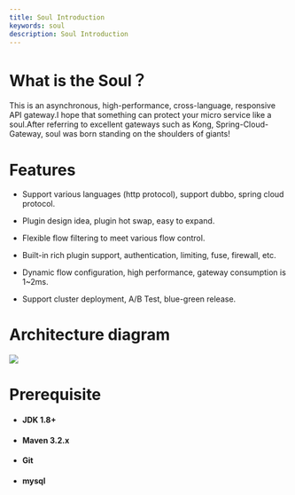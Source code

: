 ```yaml
---
title: Soul Introduction
keywords: soul
description: Soul Introduction
---
```


# What is the Soul？
This is an asynchronous, high-performance, cross-language, responsive API gateway.I hope that something can protect your micro service like a soul.After referring to excellent gateways such as Kong, Spring-Cloud-Gateway, soul was born standing on the shoulders of giants!

 
 # Features

   * Support various languages (http protocol), support dubbo, spring cloud protocol.
   
   * Plugin design idea, plugin hot swap, easy to expand.
   
   * Flexible flow filtering to meet various flow control.
   
   * Built-in rich plugin support, authentication, limiting, fuse, firewall, etc.
   
   * Dynamic flow configuration, high performance, gateway consumption is 1~2ms.
   
   * Support cluster deployment, A/B Test, blue-green release.
   
   
 # Architecture diagram
 
  ![](https://yu199195.github.io/images/soul/soul-framework.png)
 
# Prerequisite

  *   #### JDK 1.8+

  *   #### Maven 3.2.x

  *   #### Git
  
  *   #### mysql